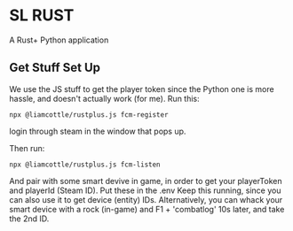 # SL RUST
A Rust+ Python application

## Get Stuff Set Up
We use the JS stuff to get the player token since the Python one is more hassle, and doesn't actually work (for me).
Run this:
```
npx @liamcottle/rustplus.js fcm-register
```
login through steam in the window that pops up.

Then run:
```
npx @liamcottle/rustplus.js fcm-listen
```
And pair with some smart devive in game, in order to get your playerToken and playerId (Steam ID).
Put these in the .env
Keep this running, since you can also use it to get device (entity) IDs.
Alternatively, you can whack your smart device with a rock (in-game) and F1 + 'combatlog' 10s later, and take the 2nd ID.
